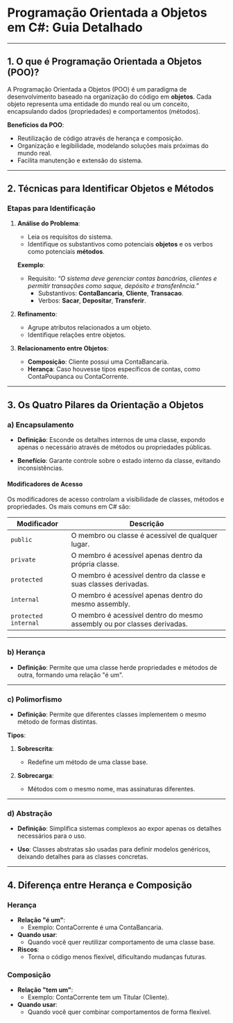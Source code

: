 # Programação Orientada a Objetos em C#: Guia Detalhado

---

## 1. O que é Programação Orientada a Objetos (POO)?

A Programação Orientada a Objetos (POO) é um paradigma de desenvolvimento baseado na organização do código em **objetos**. Cada objeto representa uma entidade do mundo real ou um conceito, encapsulando dados (propriedades) e comportamentos (métodos).

**Benefícios da POO**:
- Reutilização de código através de herança e composição.
- Organização e legibilidade, modelando soluções mais próximas do mundo real.
- Facilita manutenção e extensão do sistema.

---

## 2. Técnicas para Identificar Objetos e Métodos

### Etapas para Identificação

1. **Análise do Problema**:
   - Leia os requisitos do sistema.
   - Identifique os substantivos como potenciais **objetos** e os verbos como potenciais **métodos**.

   **Exemplo**:
   - Requisito: *“O sistema deve gerenciar contas bancárias, clientes e permitir transações como saque, depósito e transferência.”*
     - Substantivos: **ContaBancaria**, **Cliente**, **Transacao**.
     - Verbos: **Sacar**, **Depositar**, **Transferir**.

2. **Refinamento**:
   - Agrupe atributos relacionados a um objeto.
   - Identifique relações entre objetos.

3. **Relacionamento entre Objetos**:
   - **Composição**: Cliente possui uma ContaBancaria.
   - **Herança**: Caso houvesse tipos específicos de contas, como ContaPoupanca ou ContaCorrente.

---

## 3. Os Quatro Pilares da Orientação a Objetos

### a) **Encapsulamento**
- **Definição**: Esconde os detalhes internos de uma classe, expondo apenas o necessário através de métodos ou propriedades públicas.

- **Benefício**: Garante controle sobre o estado interno da classe, evitando inconsistências.

#### Modificadores de Acesso
Os modificadores de acesso controlam a visibilidade de classes, métodos e propriedades. Os mais comuns em C# são:

| Modificador | Descrição                                                                                  |
|-------------|------------------------------------------------------------------------------------------|
| `public`    | O membro ou classe é acessível de qualquer lugar.                                        |
| `private`   | O membro é acessível apenas dentro da própria classe.                                    |
| `protected` | O membro é acessível dentro da classe e suas classes derivadas.                          |
| `internal`  | O membro é acessível apenas dentro do mesmo assembly.                                    |
| `protected internal` | O membro é acessível dentro do mesmo assembly ou por classes derivadas.             |

---

### b) **Herança**
- **Definição**: Permite que uma classe herde propriedades e métodos de outra, formando uma relação "é um".

---

### c) **Polimorfismo**
- **Definição**: Permite que diferentes classes implementem o mesmo método de formas distintas.

**Tipos**:
1. **Sobrescrita**:
   - Redefine um método de uma classe base.

2. **Sobrecarga**:
   - Métodos com o mesmo nome, mas assinaturas diferentes.

---

### d) **Abstração**
- **Definição**: Simplifica sistemas complexos ao expor apenas os detalhes necessários para o uso.

- **Uso**: Classes abstratas são usadas para definir modelos genéricos, deixando detalhes para as classes concretas.

---

## 4. Diferença entre Herança e Composição

### Herança
- **Relação "é um"**:
  - Exemplo: ContaCorrente é uma ContaBancaria.
- **Quando usar**:
  - Quando você quer reutilizar comportamento de uma classe base.
- **Riscos**:
  - Torna o código menos flexível, dificultando mudanças futuras.

### Composição
- **Relação "tem um"**:
  - Exemplo: ContaCorrente tem um Titular (Cliente).
- **Quando usar**:
  - Quando você quer combinar comportamentos de forma flexível.


